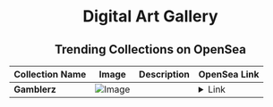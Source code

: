 <div align="center">

# Digital Art Gallery

## Trending Collections on OpenSea

| Collection Name                       | Image                                                                                     | Description                       | OpenSea Link                                                                                          |
|---------------------------------------|-------------------------------------------------------------------------------------------|-----------------------------------|--------------------------------------------------------------------------------------------------------|
| **Gamblerz** | ![Image](https://i2.seadn.io/collection/gamblerz-552817850/image_type_logo/c903dadaeff005ea44ab50b5f5e503/01c903dadaeff005ea44ab50b5f5e503.jpeg?w=200&auto=format) |  | <details><summary>Link</summary>[Gamblerz](https://opensea.io/collection/gamblerz-552817850)</details> |

</div>
